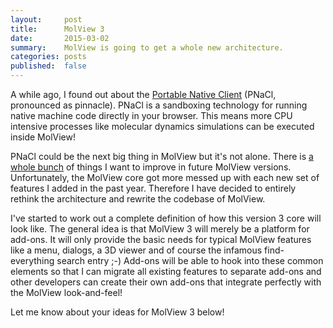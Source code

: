 ```yaml
---
layout:     post
title:      MolView 3
date:       2015-03-02
summary:    MolView is going to get a whole new architecture.
categories: posts
published:  false
---
```


A while ago, I found out about the [Portable Native
Client](https://developer.chrome.com/native-client) (PNaCl, pronounced as
pinnacle). PNaCl is a sandboxing technology for running native machine code
directly in your browser. This means more CPU intensive processes like molecular
dynamics simulations can be executed inside MolView!

PNaCl could be the next big thing in MolView but it's not alone. There is [a
whole bunch](https://github.com/molview/molview/wiki/Roadmap) of things I want
to improve in future MolView versions. Unfortunately, the MolView core got more
messed up with each new set of features I added in the past year. Therefore I
have decided to entirely rethink the architecture and rewrite the codebase of
MolView.

I've started to work out a complete definition of how this version 3 core will
look like. The general idea is that MolView 3 will merely be a platform for
add-ons. It will only provide the basic needs for typical MolView features like
a menu, dialogs, a 3D viewer and of course the infamous find-everything search
entry ;-) Add-ons will be able to hook into these common elements so that I can
migrate all existing features to separate add-ons and other developers can
create their own add-ons that integrate perfectly with the MolView
look-and-feel!

Let me know about your ideas for MolView 3 below!

